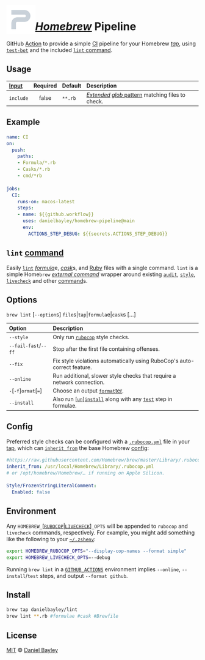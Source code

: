 <img src="icon.svg" width="15%" align="left">

_[Homebrew]_ Pipeline
=====================
GitHub [Action] to provide a simple [CI] pipeline for your Homebrew _[tap]_,
using [`test-bot`] and the included [`lint` command].

Usage
-------------------------------------------------------------------------------------------
| [Input]   | Required | Default | Description                                            |
|:----------|:--------:|:--------|:-------------------------------------------------------|
| `include` |  false   | `**.rb` | _[Extended]_ [_glob_ pattern] matching files to check. |

Example
-------
~~~ yaml
name: CI
on:
  push:
    paths:
    - Formula/*.rb
    - Casks/*.rb
    - cmd/*rb

jobs:
  CI:
    runs-on: macos-latest
    steps:
    - name: ${{github.workflow}}
      uses: danielbayley/homebrew-pipeline@main
      env:
        ACTIONS_STEP_DEBUG: ${{secrets.ACTIONS_STEP_DEBUG}}
~~~

`lint` [command]
----------------
Easily [`lint`] [_formula_]e, [_cask_]s, and [Ruby] files with a single command. `lint` is a simple
Home`brew` _[external command]_ wrapper around existing [`audit`], [`style`], [`livecheck`] and other [command]s.

Options
-------
`brew lint` [`--option`s] `file`s|`tap`|`formula`e|`cask`s […]

| Option                | Description                                                              |
|:----------------------|:-------------------------------------------------------------------------|
| `--style`             | Only run [`rubocop`] style checks.                                       |
| `--fail-fast`/`--ff`  | Stop after the first file containing offenses.                           |
| `--fix`               | Fix style violations automatically using RuboCop's auto-correct feature. |
| `--online`            | Run additional, slower style checks that require a network connection.   |
| `-`[`-f`]`ormat`[`=`] | Choose an output [`format`ter].                                          |
| `--install`           | Also run [[`un`]][`install`] along with any [`test`] step in formulae.   |

Config
------
Preferred style checks can be configured with a [`.rubocop.yml`] file in your [tap],
which can [`inherit_from`] the base Homebrew [config]:
~~~ yaml
#https://raw.githubusercontent.com/Homebrew/brew/master/Library/.rubocop.yml
inherit_from: /usr/local/Homebrew/Library/.rubocop.yml
# or /opt/homebrew/Homebrew/… if running on Apple Silicon.

Style/FrozenStringLiteralComment:
  Enabled: false
~~~

Environment
-----------
Any `HOMEBREW_`[[`RUBOCOP`][rubocopts]|[`LIVECHECK`]]`_OPTS` will be appended to `rubocop` and `livecheck` commands,
respectively. For example, you might add something like the following to your [`~/.zshenv`]:
~~~ sh
export HOMEBREW_RUBOCOP_OPTS="--display-cop-names --format simple"
export HOMEBREW_LIVECHECK_OPTS=--debug
~~~

Running `brew lint` in a [`GITHUB_ACTIONS`][action] environment implies `--online`,
`--install`/`test` steps, and output `--format github`.

Install
-------
~~~ sh
brew tap danielbayley/lint
brew lint **.rb #formulae #cask #Brewfile
~~~

License
-------
[MIT] © [Daniel Bayley]

[MIT]:                LICENSE.md
[Daniel Bayley]:      https://github.com/danielbayley

[action]:             https://docs.github.com/actions
[ci]:                 https://docs.github.com/actions/automating-builds-and-tests/about-continuous-integration
[environment]:        https://docs.github.com/actions/learn-github-actions/environment-variables
[input]:              https://docs.github.com/actions/creating-actions/metadata-syntax-for-github-actions#inputs

[homebrew]:           https://brew.sh
[tap]:                https://docs.brew.sh/Taps
[_formula_]:          https://docs.brew.sh/Formula-Cookbook
[_cask_]:             https://docs.brew.sh/Cask-Cookbook
[external command]:   https://docs.brew.sh/External-Commands
[command]:            https://docs.brew.sh/Manpage#developer-commands
[`test-bot`]:         https://github.com/Homebrew/homebrew-test-bot#readme
[`audit`]:            https://docs.brew.sh/Manpage#audit-options-formulacask-
[`style`]:            https://docs.brew.sh/Manpage#style-options-filetapformulacask-
[`livecheck`]:        https://docs.brew.sh/Manpage#livecheck-lc-options-formulacask-
[`install`]:          https://docs.brew.sh/Manpage#install-options-formulacask-
[`un`]:               https://docs.brew.sh/Manpage#uninstall-remove-rm-options-installed_formulainstalled_cask-
[`test`]:             https://docs.brew.sh/Manpage#test-options-installed_formula-

[`lint`]:             https://en.wikipedia.org/wiki/Lint_(software)
[`lint` command]:     #lint-command

[ruby]:               https://ruby-lang.org
[`rubocop`]:          https://rubocop.org
[`.rubocop.yml`]:     https://docs.rubocop.org/rubocop/configuration
[`inherit_from`]:     https://docs.rubocop.org/rubocop/configuration.html#inheritance
[config]:             https://github.com/Homebrew/brew/blob/master/Library/.rubocop.yml
[rubocopts]:          https://docs.rubocop.org/rubocop/usage/basic_usage#command-line-flags
[`format`ter]:        https://docs.rubocop.org/rubocop/formatters

[_glob_ pattern]:     https://globster.xyz
[extended]:           https://zsh.sourceforge.io/Doc/Release/Options.html#index-brace-expansion_002c-extending

[`~/.zshenv`]:        https://zsh.sourceforge.io/Intro/intro_3.html
